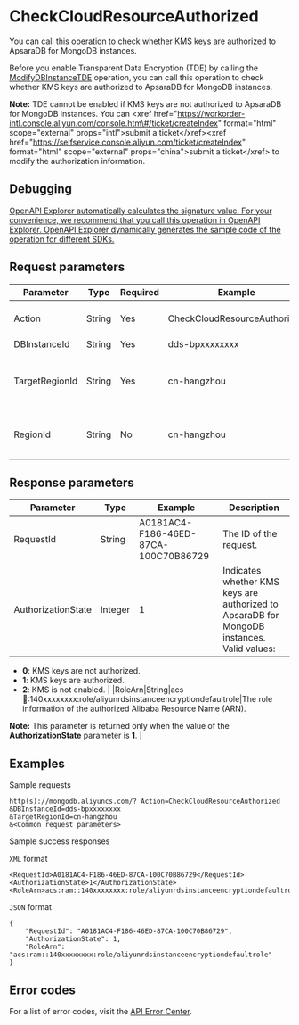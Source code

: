 # CheckCloudResourceAuthorized

You can call this operation to check whether KMS keys are authorized to ApsaraDB for MongoDB instances.

Before you enable Transparent Data Encryption \(TDE\) by calling the [ModifyDBInstanceTDE](~~131267~~) operation, you can call this operation to check whether KMS keys are authorized to ApsaraDB for MongoDB instances.

**Note:** TDE cannot be enabled if KMS keys are not authorized to ApsaraDB for MongoDB instances. You can <xref href="https://workorder-intl.console.aliyun.com/console.htm\#/ticket/createIndex" format="html" scope="external" props="intl"\>submit a ticket</xref\><xref href="https://selfservice.console.aliyun.com/ticket/createIndex" format="html" scope="external" props="china"\>submit a ticket</xref\> to modify the authorization information.

## Debugging

[OpenAPI Explorer automatically calculates the signature value. For your convenience, we recommend that you call this operation in OpenAPI Explorer. OpenAPI Explorer dynamically generates the sample code of the operation for different SDKs.](https://api.aliyun.com/#product=Dds&api=CheckCloudResourceAuthorized&type=RPC&version=2015-12-01)

## Request parameters

|Parameter|Type|Required|Example|Description|
|---------|----|--------|-------|-----------|
|Action|String|Yes|CheckCloudResourceAuthorized|The operation that you want to perform. Set the value to **CheckCloudResourceAuthorized**. |
|DBInstanceId|String|Yes|dds-bpxxxxxxxx|The ID of the instance. |
|TargetRegionId|String|Yes|cn-hangzhou|The region ID of the instance. You can call the [DescribeDBInstanceAttribute](~~62010~~) operation to query the region ID of the instance. |
|RegionId|String|No|cn-hangzhou|The region ID. You can call the [DescribeRegions](~~61933~~) operation to query the region ID of the instance. |

## Response parameters

|Parameter|Type|Example|Description|
|---------|----|-------|-----------|
|RequestId|String|A0181AC4-F186-46ED-87CA-100C70B86729|The ID of the request. |
|AuthorizationState|Integer|1|Indicates whether KMS keys are authorized to ApsaraDB for MongoDB instances. Valid values:

 -   **0**: KMS keys are not authorized.
-   **1**: KMS keys are authorized.
-   **2**: KMS is not enabled. |
|RoleArn|String|acs:ram::140xxxxxxxx:role/aliyunrdsinstanceencryptiondefaultrole|The role information of the authorized Alibaba Resource Name \(ARN\).

 **Note:** This parameter is returned only when the value of the **AuthorizationState** parameter is **1**. |

## Examples

Sample requests

```
http(s)://mongodb.aliyuncs.com/? Action=CheckCloudResourceAuthorized
&DBInstanceId=dds-bpxxxxxxxx
&TargetRegionId=cn-hangzhou
&<Common request parameters>
```

Sample success responses

`XML` format

```
<RequestId>A0181AC4-F186-46ED-87CA-100C70B86729</RequestId>
<AuthorizationState>1</AuthorizationState>
<RoleArn>acs:ram::140xxxxxxxx:role/aliyunrdsinstanceencryptiondefaultrole</RoleArn>
```

`JSON` format

```
{
	"RequestId": "A0181AC4-F186-46ED-87CA-100C70B86729",
	"AuthorizationState": 1,
	"RoleArn": "acs:ram::140xxxxxxxx:role/aliyunrdsinstanceencryptiondefaultrole"
}
```

## Error codes

For a list of error codes, visit the [API Error Center](https://error-center.alibabacloud.com/status/product/Dds).

